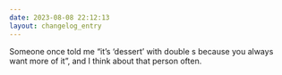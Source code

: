 ```yaml
---
date: 2023-08-08 22:12:13
layout: changelog_entry
---
```

Someone once told me “it’s ‘dessert’ with double s because you always want more of it”, and I think about that person often.
